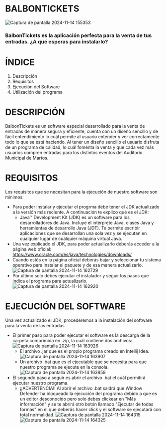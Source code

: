 # BALBONTICKETS
![Captura de pantalla 2024-11-14 155353](https://github.com/user-attachments/assets/54395807-d2bc-4703-9254-d3fbe4f33885)
### BalbonTickets es la aplicación perfecta para la venta de tus entradas. ¿A qué esperas para instalarlo?
# ÍNDICE
1. Descripción
2. Requisitos
3. Ejecución del Software
4. Utilización del programa
# DESCRIPCIÓN
BalbonTickets es un software especial desarrollado para la venta de entradas de manera segura y eficiente, cuenta con un diseño sencillo y de fácil entendimiento lo cuál permite al usuario entender y ver correctamente todo lo que se está haciendo. Al tener un diseño sencillo el usuario disfruta de un programa de calidad, lo cuál fomenta la venta y que cada vez más usuarios compren entradas para los distintos eventos del Auditorio Municipal de Martos.  
# REQUISITOS
Los requisitos que se necesitan para la ejecución de nuestro software son mínimos:
  * Para poder instalar y ejecutar el progrma debe tener el JDK actualizado a la versión más reciente. A continuación te explico qué es el JDK:
    - Java™ Development Kit (JDK) es un software para los desarrolladores de Java. Incluye el intérprete Java, clases Java y herramientas de desarrollo Java (JDT). Te permite escribir aplicaciones que se desarrollan una sola vez y se ejecutan en cualquier lugar de cualquier máquina virtual Java.
  * Una vez explicado el JDK, para poder actualizarlo deberás acceder a la página web oficial: https://www.oracle.com/es/java/technologies/downloads/
  * Cuando estés en la página oficial deberás bajar y seleccionar tu sistema operativo para instalar el paquete y de esa manera actualizarlo.
![Captura de pantalla 2024-11-14 162729](https://github.com/user-attachments/assets/74b6704e-60e6-4178-ae80-d17462e029b3)
  * Por último solo debes ejecutar el instalador y seguir los pasos que indica el programa para actualizarlo.
![Captura de pantalla 2024-11-14 162920](https://github.com/user-attachments/assets/b835e18d-3492-4774-b413-5b33a1f44e4f)
# EJECUCIÓN DEL SOFTWARE
Una vez actualizado el JDK, procederemos a la instalación del software para la venta de las entradas.
  * El primer paso para poder ejecutar el software es la descarga de la carpeta comprimida en .zip, la cuál contiene dos archivos:
![Captura de pantalla 2024-11-14 163926](https://github.com/user-attachments/assets/9487d153-0850-46de-b117-987da0a8ad0c)
    - El archivo .jar que es el propio programa creado en Intellij Idea.
![Captura de pantalla 2024-11-14 163907](https://github.com/user-attachments/assets/0b3316ea-25f3-40e4-93f3-ada8e308bd11)
    - Un archivo .bat que es el ejecutable que se necesita para que nuestro programa se ejecute en la consola.
![Captura de pantalla 2024-11-14 163859](https://github.com/user-attachments/assets/2ed11838-1c46-4802-97d1-e4d92b9d6865)
  * El segundo paso a seguir es abrir el archivo .bat el cuál permitirá ejecutar nuestro programa.
    - ¡¡ADVERTENCIA!! Al abrir el archivo .bat saldrá que Window Defender ha bloqueado la ejecución del programa debido a que es un editor desconocido pero solo debes clickear en "Más información" y se te abrirá otro botón llamado "Ejecutar de todas formas" en el que deberás hacer click y el software se ejecutará con total normalidad.
![Captura de pantalla 2024-11-14 164315](https://github.com/user-attachments/assets/7a9b09eb-8e3a-4aad-8f8a-07d5039bc604)
![Captura de pantalla 2024-11-14 164325](https://github.com/user-attachments/assets/732da5bd-d25b-4831-bf3e-51ff50fa7964)





